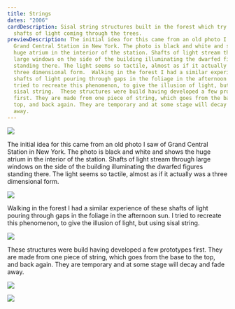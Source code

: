 ```yaml
---
title: Strings
dates: "2006"
cardDescription: Sisal string structures built in the forest which try to evoke
  shafts of light coming through the trees.
previewDescription: The initial idea for this came from an old photo I saw of
  Grand Central Station in New York. The photo is black and white and shows the
  huge atrium in the interior of the station. Shafts of light stream through
  large windows on the side of the building illuminating the dwarfed figures
  standing there. The light seems so tactile, almost as if it actually was a
  three dimensional form.  Walking in the forest I had a similar experience of
  shafts of light pouring through gaps in the foliage in the afternoon sun. I
  tried to recreate this phenomenon, to give the illusion of light, but using
  sisal string.  These structures were build having developed a few prototypes
  first. They are made from one piece of string, which goes from the base to the
  top, and back again. They are temporary and at some stage will decay and fade
  away.
---
```

![](/assets/data/strings_documentation_2006_-c-hopkins-1-1-.jpg)

The initial idea for this came from an old photo I saw of Grand Central Station in New York. The photo is black and white and shows the huge atrium in the interior of the station. Shafts of light stream through large windows on the side of the building illuminating the dwarfed figures standing there. The light seems so tactile, almost as if it actually was a three dimensional form.

![](/assets/data/strings_documentation_2006_-c-hopkins-2-1-.jpg)

Walking in the forest I had a similar experience of these shafts of light pouring through gaps in the foliage in the afternoon sun. I tried to recreate this phenomenon, to give the illusion of light, but using sisal string.

![](/assets/data/strings_documentation_2006_-c-hopkins-3-1-.jpg)

These structures were build having developed a few prototypes first. They are made from one piece of string, which goes from the base to the top, and back again. They are temporary and at some stage will decay and fade away. 



![](/assets/data/strings_documentation_2006_-c-hopkins-4-1-.jpg)

![](/assets/data/strings_documentation_2006_-c-hopkins-5-1-.jpg)
